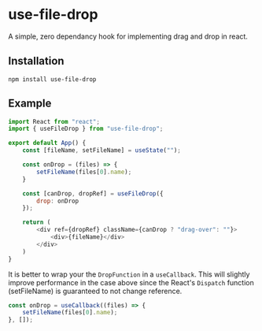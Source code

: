 # use-file-drop

A simple, zero dependancy hook for implementing drag and drop in react.



## Installation

`npm install use-file-drop`

## Example

```javascript
import React from "react";
import { useFileDrop } from "use-file-drop";

export default App() {
    const [fileName, setFileName] = useState("");

    const onDrop = (files) => {
        setFileName(files[0].name);
    }

    const [canDrop, dropRef] = useFileDrop({
        drop: onDrop
    });

    return (
        <div ref={dropRef} className={canDrop ? "drag-over": ""}>
            <div>{fileName}</div>
        </div>
    )
}
```

It is better to wrap your the `DropFunction` in a `useCallback`. This will slightly improve performance in the case above since the React's `Dispatch` function (setFileName) is guaranteed to not change reference.

```javascript
const onDrop = useCallback((files) => {
    setFileName(files[0].name);
}, []);
```
